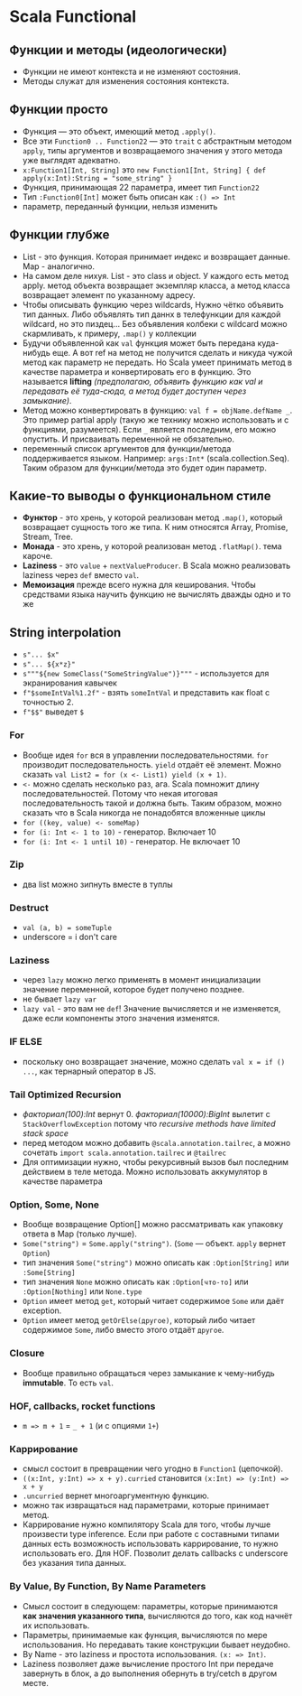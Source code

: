 # Scala Functional

## Функции и методы (идеологически)

- Функции не имеют контекста и не изменяют состояния.
- Методы служат для изменения состояния контекста.

## Функции просто

- Функция — это объект, имеющий метод `.apply()`.
- Все эти `Function0 .. Function22` — это `trait` с абстрактным методом `apply`, типы аргументов и возвращаемого значения у этого метода уже выглядят адекватно.
- `x:Function1[Int, String]` это `new Function1[Int, String] { def apply(x:Int):String = "some_string" }`
- Функция, принимающая 22 параметра, имеет тип `Function22`
- Тип `:Function0[Int]` может быть описан как `:() => Int`
- параметр, переданный функции, нельзя изменить

## Функции глубже

- List - это функция. Которая принимает индекс и возвращает данные. Map - аналогично.
- На самом деле нихуя. List - это class и object. У каждого есть метод apply. метод объекта возвращает экземпляр класса, а метод класса возвращает элемент по указанному адресу.
- Чтобы описывать функцию через wildcards, Нужно чётко объявить тип данных. Либо объявлять тип даннх в телефункции для каждой wildcard, но это пиздец... Без объявления колбеки с wildcard можно скармливать, к примеру, `.map()` у коллекции
- Будучи объявленной как `val` функция может быть передана куда-нибудь еще. А вот ref на метод не получится сделать и никуда чужой метод как параметр не передать. Но Scala умеет принимать метод в качестве параметра и конвертировать его в функцию. Это называется **lifting** *(предполагаю, объявить функцию как val и передавать её туда-сюда, а метод будет доступен через замыкание)*.
- Метод можно конвертировать в функцию: `val f = objName.defName _`. Это пример partial apply (такую же технику можно использовать и с функциями, разумеется). Если `_` является последним, его можно опустить. И присваивать переменной не обязательно.
- переменный список аргументов для функции/метода поддерживается языком. Например: `args:Int*` (scala.collection.Seq). Таким образом для функции/метода это будет один параметр.

## Какие-то выводы о функциональном стиле

- **Функтор** - это хрень, у которой реализован метод `.map()`, который возвращает сущность того же типа. К ним относятся Array, Promise, Stream, Tree.
- **Монада** - это хрень, у которой реализован метод `.flatMap()`. тема кароче.
- **Laziness** - это `value` + `nextValueProducer`. В Scala можно реализовать laziness через `def` вместо `val`.
- **Мемоизация** прежде всего нужна для кеширования. Чтобы средствами языка научить функцию не вычислять дважды одно и то же

## String interpolation

- `s"... $x"`
- `s"... ${x*z}"`
- `s"""${new SomeClass("SomeStringValue")}"""` - используется для экранирования кавычек
- `f"$someIntVal%1.2f"` - взять `someIntVal` и представить как float с точностью 2.
- `f"$$"` выведет `$`

### For

- Вообще идея `for` вся в управлении последовательностями. `for` производит последовательность. `yield` отдаёт её элемент. Можно сказать `val List2 = for (x <- List1) yield (x + 1)`.
- `<-` можно сделать несколько раз, ага. Scala помножит длину последовательностей. Потому что некая итоговая последовательность такой и должна быть. Таким образом, можно сказать что в Scala никогда не понадобятся вложенные циклы
- `for ((key, value) <- someMap)`
- `for (i: Int <- 1 to 10)` - генератор. Включает 10
- `for (i: Int <- 1 until 10)` - генератор. Не включает 10

### Zip

- два list можно зипнуть вместе в туплы

### Destruct

- `val (a, b) = someTuple`
- underscore = i don't care

### Laziness

- через `lazy` можно легко применять в момент инициализации значение переменной, которое будет получено позднее.
- не бывает `lazy var`
- `lazy val` - это вам не `def`! Значение вычисляется и не изменяется, даже если компоненты этого значения изменятся.

### IF ELSE

- поскольку оно возвращает значение, можно сделать `val x = if () ...`, как тернарный оператор в JS.

### Tail Optimized Recursion

- *факториал(100):Int* вернут 0. *факториал(10000):BigInt* вылетит с `StackOverflowException` потому что *recursive methods have limited stack space*
- перед методом можно добавить `@scala.annotation.tailrec`, а можно сочетать `import scala.annotation.tailrec` и `@tailrec`
- Для оптимизации нужно, чтобы рекурсивный вызов был последним действием в теле метода. Можно использовать аккумулятор в качестве параметра

### Option, Some, None

- Вообще возвращение Option[] можно рассматривать как упаковку ответа в Map (только лучше).
- `Some("string")` = `Some.apply("string")`. (`Some` — объект. `apply` вернет `Option`)
- тип значения `Some("string")` можно описать как `:Option[String]` или `:Some[String]`
- тип значения `None` можно описать как `:Option[что-то]` или `:Option[Nothing]` или `None.type`
- `Option` имеет метод `get`, который читает содержимое `Some` или даёт exception.
- `Option` имеет метод `getOrElse(другое)`, который либо читает содержимое `Some`, либо вместо этого отдаёт `другое`.

### Closure

- Вообще правильно обращаться через замыкание к чему-нибудь **immutable**. То есть `val`.

### HOF, callbacks, rocket functions

- `m => m + 1` = `_ + 1` (и с опциями `1+`)

### Каррирование

- смысл состоит в превращении чего угодно в `Function1` (цепочкой).
- `((x:Int, y:Int) => x + y).curried` становится `(x:Int) => (y:Int) => x + y`
- `.uncurried` вернет многоаргументную функцию.
- можно так извращаться над параметрами, которые принимает метод.
- Каррирование нужно компилятору Scala для того, чтобы лучше произвести type inference. Если при работе с составными типами данных есть возможность использовать каррирование, то нужно использовать его. Для HOF. Позволит делать callbacks с underscore без указания типа данных.

### By Value, By Function, By Name Parameters
- Смысл состоит в следующем: параметры, которые принимаются **как значения указанного типа**, вычисляются до того, как код начнёт их использовать.
- Параметры, принимаемые как функция, вычисляются по мере использования. Но передавать такие конструкции бывает неудобно.
- By Name - это laziness и простота использования. `(x: => Int)`.
- Laziness позволяет даже вычисление простого Int при передаче завернуть в блок, а до выполнения обернуть в try/cetch в другом месте.

